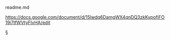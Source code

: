 readme.md

https://docs.google.com/document/d/15lwdq6DamgWX4qnDQ3zkKypofiFO19i7tfWVtyFlvHA/edit


§
